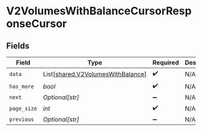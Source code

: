 # V2VolumesWithBalanceCursorResponseCursor


## Fields

| Field                                                                            | Type                                                                             | Required                                                                         | Description                                                                      | Example                                                                          |
| -------------------------------------------------------------------------------- | -------------------------------------------------------------------------------- | -------------------------------------------------------------------------------- | -------------------------------------------------------------------------------- | -------------------------------------------------------------------------------- |
| `data`                                                                           | List[[shared.V2VolumesWithBalance](../../models/shared/v2volumeswithbalance.md)] | :heavy_check_mark:                                                               | N/A                                                                              |                                                                                  |
| `has_more`                                                                       | *bool*                                                                           | :heavy_check_mark:                                                               | N/A                                                                              | false                                                                            |
| `next`                                                                           | *Optional[str]*                                                                  | :heavy_minus_sign:                                                               | N/A                                                                              |                                                                                  |
| `page_size`                                                                      | *int*                                                                            | :heavy_check_mark:                                                               | N/A                                                                              | 15                                                                               |
| `previous`                                                                       | *Optional[str]*                                                                  | :heavy_minus_sign:                                                               | N/A                                                                              | YXVsdCBhbmQgYSBtYXhpbXVtIG1heF9yZXN1bHRzLol=                                     |